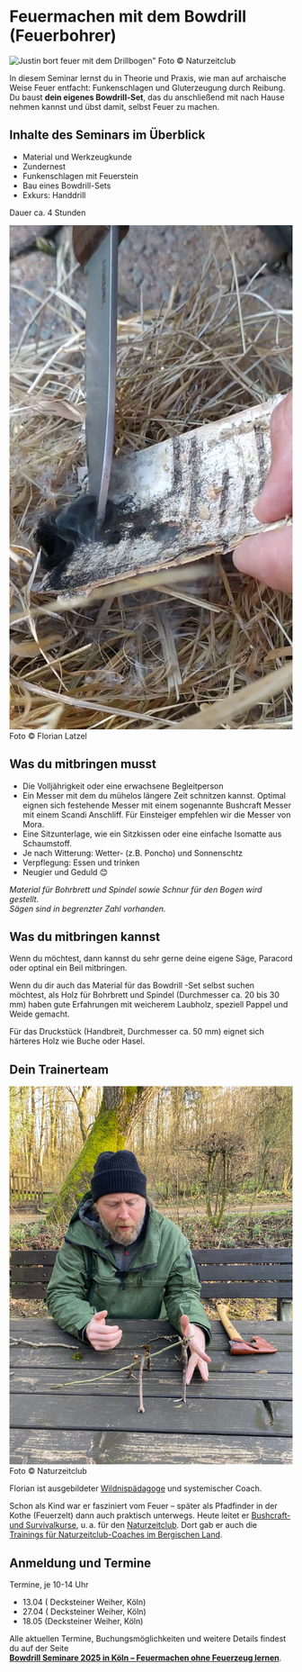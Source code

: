 # Feuermachen mit dem Bowdrill (Feuerbohrer)

![Justin bort feuer mit dem Drillbogen"](/images/justin-bowdrill-action.jpg)
Foto © Naturzeitclub

In diesem Seminar lernst du in Theorie und Praxis, 
wie man auf archaische Weise Feuer entfacht: Funkenschlagen und Gluterzeugung durch Reibung. 
Du baust **dein eigenes Bowdrill-Set**, 
das du anschließend mit nach Hause nehmen kannst und übst damit, selbst Feuer zu machen.

## Inhalte des Seminars im Überblick

- Material und Werkzeugkunde
- Zundernest
- Funkenschlagen mit Feuerstein
- Bau eines Bowdrill-Sets
- Exkurs: Handdrill

Dauer ca. 4 Stunden  

![Übertragung der erzeugten Glut in das Glutnest](
/images/bowdrill-glut-uebertragung-glutnest.png "Übertragung der erzeugten Glut in das Glutnest")
Foto © Florian Latzel

## Was du mitbringen musst

- Die Volljährigkeit oder eine erwachsene Begleitperson
- Ein Messer mit dem du mühelos längere Zeit schnitzen kannst. 
Optimal eignen sich festehende Messer mit einem sogenannte Bushcraft Messer 
mit einem Scandi Anschliff. Für Einsteiger empfehlen wir die Messer von Mora.
- Eine Sitzunterlage, wie ein Sitzkissen oder eine einfache Isomatte aus Schaumstoff.
- Je nach Witterung: Wetter- (z.B. Poncho) und Sonnenschtz 
- Verpflegung: Essen und trinken
- Neugier und Geduld 😊  

*Material für Bohrbrett und Spindel sowie Schnur für den Bogen wird gestellt.  
Sägen sind in begrenzter Zahl vorhanden.*

## Was du mitbringen kannst

Wenn du möchtest, dann kannst du sehr gerne deine eigene Säge, Paracord
oder optinal ein Beil mitbringen.

Wenn du dir auch das Material für das Bowdrill -Set selbst suchen möchtest,
als Holz für Bohrbrett und Spindel (Durchmesser ca. 20 bis 30 mm) haben gute Erfahrungen mit weicherem Laubholz, 
speziell Pappel und Weide gemacht.

Für das Druckstück (Handbreit, Durchmesser ca. 50 mm) eignet sich härteres Holz wie Buche oder Hasel.

## Dein Trainerteam

![Florian baut das Modell einer Debris Hut](/images/florian-latzel-modell-debris-hut.jpg)
Foto © Naturzeitclub

Florian ist ausgebildeter [Wildnispädagoge](https://florian.latzel.io/thema/wildnispadagogik/) und systemischer Coach. 

Schon als Kind war er fasziniert vom Feuer – später als  Pfadfinder in der Kothe (Feuerzelt) dann auch praktisch unterwegs. 
Heute leitet er [Bushcraft- und Survivalkurse](https://florian.latzel.io/wildnistraining.html),
u. a. für den [Naturzeitclub](https://naturzeit.club). 
Dort gab er auch die [Trainings für Naturzeitclub-Coaches im Bergischen Land](
https://florian.latzel.io/bushcraft-training-naturzeitclub-coaches-bergischen-land.html).

## Anmeldung und Termine

Termine, je 10-14 Uhr

- 13.04 ( Decksteiner Weiher, Köln)
- 27.04 ( Decksteiner Weiher, Köln)
- 18.05  (Decksteiner Weiher, Köln)

Alle aktuellen Termine, Buchungsmöglichkeiten und weitere Details findest du auf der Seite  
[**Bowdrill Seminare 2025 in Köln – Feuermachen ohne Feuerzeug lernen**](
https://florian.latzel.io/bowdrill-seminare-koeln-2025-feuermachen.html).
